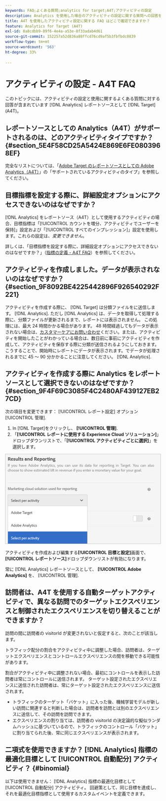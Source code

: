 ```yaml
---
keywords: FAQ;よくある質問;analytics for target;A4T;アクティビティの設定
description: Analytics を使用した場合のアクティビティの設定に関する質問への回答を見つけます。 [!DNL Target] (A4T)。 A4T では、 [!DNL Target]  アクティビティに Analytics のレポート機能を使用できます。
title: A4T を使用したアクティビティ設定に関する FAQ はどこで確認できますか？
feature: Analytics for Target (A4T)
exl-id: 8a8cdbb9-89f6-4e4a-a53e-8f33adab4d61
source-git-commit: 152257a52d836a88ffcd76cd9af5b3fbfbdc0839
workflow-type: tm+mt
source-wordcount: '563'
ht-degree: 33%

---
```


# アクティビティの設定 - A4T FAQ

このトピックには、アクティビティの設定と使用に関するよくある質問に対する回答が含まれています [!DNL Analytics] レポートソースとして [!DNL Target] (A4T)。

## レポートソースとしての Analytics（A4T）がサポートされるのは、どのアクティビティタイプですか？ {#section_5E4F58CD25A5424E869E6FE0803968EF}

完全なリストについては、「[Adobe Target のレポートソースとしての Adobe Analytics（A4T）](/help/main/c-integrating-target-with-mac/a4t/a4t.md#concept_7540C8C04259434AB6EE33B09F47A1DE)」の「サポートされているアクティビティのタイプ」を参照してください。

## 目標指標を設定する際に、詳細設定オプションにアクセスできないのはなぜですか？

[!DNL Analytics] をレポートソース（A4T）として使用するアクティビティの場合、目標指標は「[!UICONTROL カウントを増分、アクティビティでユーザーを保持]」設定および「[!UICONTROL すべてのインプレッション]」設定を使用します。これらの設定は、*変更できません*。

詳しくは、「目標指標を設定する際に、詳細設定オプションにアクセスできないのはなぜですか？」（[指標の定義 - A4T FAQ](/help/main/c-integrating-target-with-mac/a4t/r-a4t-faq/a4t-faq-metric-definition.md)）を参照してください。

## アクティビティを作成しました。データが表示されないのはなぜですか？ {#section_9F8092BE4225442896F926540292F221}

アクティビティを作成する際に、 [!DNL Target] は分類ファイルをに送信します。 [!DNL Analytics]. ただし [!DNL Analytics] は、データを取得して処理する際に、分類ファイルが更新されるまで、レポートには表示されません。 この処理には、最大 24 時間かかる場合があります。 48 時間経過してもデータが表示されない場合は、[カスタマーケアにお問い合わせ](/help/main/cmp-resources-and-contact-information.md#reference_ACA3391A00EF467B87930A450050077C)ください。または、アクティビティを開始したことがわかっている場合は、数日前に事前にアクティビティを作成して、アクティビティを保存する際に分類が送信されるようにしておきます。 こうすることで、開始時にレポートにデータが表示されます。でデータが処理されるまでに 45 ～ 90 分かかることに注意してください。 [!DNL Analytics].

## アクティビティを作成する際に Analytics をレポートソースとして選択できないのはなぜですか？ {#section_9F4F69C3085F4C2480AF439127EB27CD}

次の項目を変更できます： [!UICONTROL レポート設定] オプション [!UICONTROL 管理].

1. In [!DNL Target]をクリックし、 **[!UICONTROL 管理]**.
1. 「**[!UICONTROL レポートに使用する Experience Cloud ソリューション]**」ドロップダウンリストで、「**[!UICONTROL アクティビティごとに選択]**」を選択します。

![](assets/select-per-activity.png)

アクティビティを作成および編集する&#x200B;**[!UICONTROL 目標と設定]**&#x200B;画面で、**[!UICONTROL レポートソース]**&#x200B;ドロップダウンリストが有効になります。

常に [!DNL Analytics] レポートソースとして、 **[!UICONTROL Adobe Analytics]** を、 [!UICONTROL 管理].

## 訪問者は、A4T を使用する自動ターゲットアクティビティで、異なる訪問でのターゲットエクスペリエンスと制御されたエクスペリエンスを切り替えることができますか？

訪問の間に訪問者の visitorId が変更されないと仮定すると、次のことが該当します。

トラフィック配分の割合をアクティビティ中に調整した場合、訪問者は、ターゲットエクスペリエンスとコントロールエクスペリエンスの間を移動できる可能性があります。

割合がアクティビティ中に調整されない場合、最初にコントロールを表示した訪問者は常にコントロールに送信されます。 ターゲット設定されたエクスペリエンスに送信された訪問者は、常にターゲット設定されたエクスペリエンスに送信されます。

* トラフィックのターゲット「バケット」に入った後、機械学習モデルが新しい訪問に関連すると判断した場合は、訪問者を訪問とは別のエクスペリエンスに送信して、その訪問を訪問できます。
* エクスペリエンスの割り当ては、訪問者の visitorId の決定論的な擬似ランダムハッシュに基づいているので、トラフィックのコントロール「バケット」に割り当てられた後、常に同じエクスペリエンスが表示されます。


## 二項式を使用できますか？ [!DNL Analytics] 指標の最適化目標として [!UICONTROL 自動配分] アクティビティ？ {#binomial}

以下は使用できません： [!DNL Analytics] 指標の最適化目標として [!UICONTROL 自動配分] アクティビティ。 回避策として、同じ目標を達成し、それを最適化目標指標として使用するカスタムイベントを定義できます。